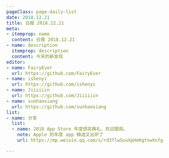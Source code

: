 ```yaml
---
pageClass: page-daily-list
date: 2018.12.21
title: 日报 2018.12.21
meta:
- itemprop: name
  content: 日报 2018.12.21
- name: description
  itemprop: description
  content: 今天的新发现
editor:
- name: FairyEver
  url: https://github.com/FairyEver
- name: ishenyi
  url: https://github.com/ishenyi
- name: Jiiiiiin
  url: https://github.com/Jiiiiiin
- name: sunhaoxiang
  url: https://github.com/sunhaoxiang
list:
- name: 分享
  list:
  - name: 2018 App Store 年度颁奖典礼，欢迎围观。
    note: Apple 的年度 app 精选又出炉了
    url: https://mp.weixin.qq.com/s/rd3flwSuuXpHeKgtnwXnfg

---
```


<daily-list v-bind="$page.frontmatter"/>